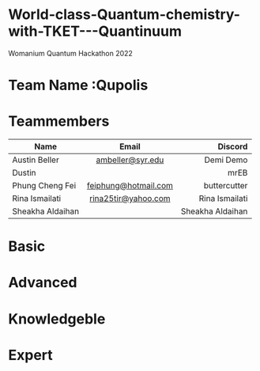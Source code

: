 # World-class-Quantum-chemistry-with-TKET---Quantinuum
Womanium Quantum Hackathon 2022

# Team Name :Qupolis

# Teammembers 

| Name            | Email             | Discord           |
| --------------- |:-------------------:| --------------: |
| Austin Beller   | ambeller@syr.edu    | Demi Demo       |
| Dustin          |                     | mrEB            |
| Phung Cheng Fei | feiphung@hotmail.com| buttercutter    |
| Rina Ismailati  | rina25tir@yahoo.com | Rina Ismailati  |
| Sheakha Aldaihan|                     | Sheakha Aldaihan|

# Basic
# Advanced 
# Knowledgeble 
# Expert 
